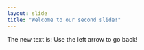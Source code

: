 ```yaml
---
layout: slide
title: "Welcome to our second slide!"
---
```

The new text is:
Use the left arrow to go back!
